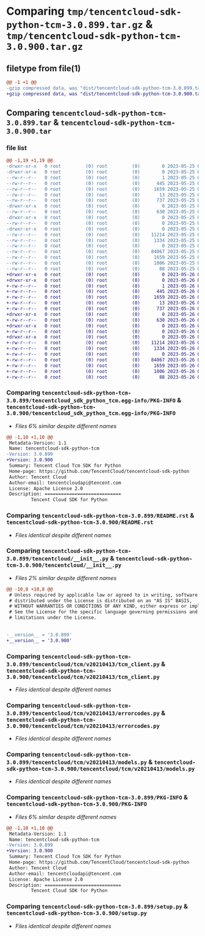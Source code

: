 # Comparing `tmp/tencentcloud-sdk-python-tcm-3.0.899.tar.gz` & `tmp/tencentcloud-sdk-python-tcm-3.0.900.tar.gz`

## filetype from file(1)

```diff
@@ -1 +1 @@
-gzip compressed data, was "dist/tencentcloud-sdk-python-tcm-3.0.899.tar", last modified: Thu May 25 00:37:11 2023, max compression
+gzip compressed data, was "dist/tencentcloud-sdk-python-tcm-3.0.900.tar", last modified: Fri May 26 02:28:27 2023, max compression
```

## Comparing `tencentcloud-sdk-python-tcm-3.0.899.tar` & `tencentcloud-sdk-python-tcm-3.0.900.tar`

### file list

```diff
@@ -1,19 +1,19 @@
-drwxr-xr-x   0 root         (0) root         (0)        0 2023-05-25 00:37:11.000000 tencentcloud-sdk-python-tcm-3.0.899/
-drwxr-xr-x   0 root         (0) root         (0)        0 2023-05-25 00:37:11.000000 tencentcloud-sdk-python-tcm-3.0.899/tencentcloud_sdk_python_tcm.egg-info/
--rw-r--r--   0 root         (0) root         (0)        1 2023-05-25 00:37:11.000000 tencentcloud-sdk-python-tcm-3.0.899/tencentcloud_sdk_python_tcm.egg-info/dependency_links.txt
--rw-r--r--   0 root         (0) root         (0)      445 2023-05-25 00:37:11.000000 tencentcloud-sdk-python-tcm-3.0.899/tencentcloud_sdk_python_tcm.egg-info/SOURCES.txt
--rw-r--r--   0 root         (0) root         (0)     1659 2023-05-25 00:37:11.000000 tencentcloud-sdk-python-tcm-3.0.899/tencentcloud_sdk_python_tcm.egg-info/PKG-INFO
--rw-r--r--   0 root         (0) root         (0)       13 2023-05-25 00:37:11.000000 tencentcloud-sdk-python-tcm-3.0.899/tencentcloud_sdk_python_tcm.egg-info/top_level.txt
--rw-r--r--   0 root         (0) root         (0)      737 2023-05-25 00:37:10.000000 tencentcloud-sdk-python-tcm-3.0.899/README.rst
-drwxr-xr-x   0 root         (0) root         (0)        0 2023-05-25 00:37:11.000000 tencentcloud-sdk-python-tcm-3.0.899/tencentcloud/
--rw-r--r--   0 root         (0) root         (0)      630 2023-05-25 00:37:10.000000 tencentcloud-sdk-python-tcm-3.0.899/tencentcloud/__init__.py
-drwxr-xr-x   0 root         (0) root         (0)        0 2023-05-25 00:37:11.000000 tencentcloud-sdk-python-tcm-3.0.899/tencentcloud/tcm/
--rw-r--r--   0 root         (0) root         (0)        0 2023-05-25 00:37:10.000000 tencentcloud-sdk-python-tcm-3.0.899/tencentcloud/tcm/__init__.py
-drwxr-xr-x   0 root         (0) root         (0)        0 2023-05-25 00:37:11.000000 tencentcloud-sdk-python-tcm-3.0.899/tencentcloud/tcm/v20210413/
--rw-r--r--   0 root         (0) root         (0)    11214 2023-05-25 00:37:10.000000 tencentcloud-sdk-python-tcm-3.0.899/tencentcloud/tcm/v20210413/tcm_client.py
--rw-r--r--   0 root         (0) root         (0)     1334 2023-05-25 00:37:10.000000 tencentcloud-sdk-python-tcm-3.0.899/tencentcloud/tcm/v20210413/errorcodes.py
--rw-r--r--   0 root         (0) root         (0)        0 2023-05-25 00:37:10.000000 tencentcloud-sdk-python-tcm-3.0.899/tencentcloud/tcm/v20210413/__init__.py
--rw-r--r--   0 root         (0) root         (0)    84067 2023-05-25 00:37:10.000000 tencentcloud-sdk-python-tcm-3.0.899/tencentcloud/tcm/v20210413/models.py
--rw-r--r--   0 root         (0) root         (0)     1659 2023-05-25 00:37:11.000000 tencentcloud-sdk-python-tcm-3.0.899/PKG-INFO
--rw-r--r--   0 root         (0) root         (0)     1006 2023-05-25 00:37:10.000000 tencentcloud-sdk-python-tcm-3.0.899/setup.py
--rw-r--r--   0 root         (0) root         (0)       88 2023-05-25 00:37:11.000000 tencentcloud-sdk-python-tcm-3.0.899/setup.cfg
+drwxr-xr-x   0 root         (0) root         (0)        0 2023-05-26 02:28:27.000000 tencentcloud-sdk-python-tcm-3.0.900/
+drwxr-xr-x   0 root         (0) root         (0)        0 2023-05-26 02:28:27.000000 tencentcloud-sdk-python-tcm-3.0.900/tencentcloud_sdk_python_tcm.egg-info/
+-rw-r--r--   0 root         (0) root         (0)        1 2023-05-26 02:28:27.000000 tencentcloud-sdk-python-tcm-3.0.900/tencentcloud_sdk_python_tcm.egg-info/dependency_links.txt
+-rw-r--r--   0 root         (0) root         (0)      445 2023-05-26 02:28:27.000000 tencentcloud-sdk-python-tcm-3.0.900/tencentcloud_sdk_python_tcm.egg-info/SOURCES.txt
+-rw-r--r--   0 root         (0) root         (0)     1659 2023-05-26 02:28:27.000000 tencentcloud-sdk-python-tcm-3.0.900/tencentcloud_sdk_python_tcm.egg-info/PKG-INFO
+-rw-r--r--   0 root         (0) root         (0)       13 2023-05-26 02:28:27.000000 tencentcloud-sdk-python-tcm-3.0.900/tencentcloud_sdk_python_tcm.egg-info/top_level.txt
+-rw-r--r--   0 root         (0) root         (0)      737 2023-05-26 02:28:27.000000 tencentcloud-sdk-python-tcm-3.0.900/README.rst
+drwxr-xr-x   0 root         (0) root         (0)        0 2023-05-26 02:28:27.000000 tencentcloud-sdk-python-tcm-3.0.900/tencentcloud/
+-rw-r--r--   0 root         (0) root         (0)      630 2023-05-26 02:28:27.000000 tencentcloud-sdk-python-tcm-3.0.900/tencentcloud/__init__.py
+drwxr-xr-x   0 root         (0) root         (0)        0 2023-05-26 02:28:27.000000 tencentcloud-sdk-python-tcm-3.0.900/tencentcloud/tcm/
+-rw-r--r--   0 root         (0) root         (0)        0 2023-05-26 02:28:27.000000 tencentcloud-sdk-python-tcm-3.0.900/tencentcloud/tcm/__init__.py
+drwxr-xr-x   0 root         (0) root         (0)        0 2023-05-26 02:28:27.000000 tencentcloud-sdk-python-tcm-3.0.900/tencentcloud/tcm/v20210413/
+-rw-r--r--   0 root         (0) root         (0)    11214 2023-05-26 02:28:27.000000 tencentcloud-sdk-python-tcm-3.0.900/tencentcloud/tcm/v20210413/tcm_client.py
+-rw-r--r--   0 root         (0) root         (0)     1334 2023-05-26 02:28:27.000000 tencentcloud-sdk-python-tcm-3.0.900/tencentcloud/tcm/v20210413/errorcodes.py
+-rw-r--r--   0 root         (0) root         (0)        0 2023-05-26 02:28:27.000000 tencentcloud-sdk-python-tcm-3.0.900/tencentcloud/tcm/v20210413/__init__.py
+-rw-r--r--   0 root         (0) root         (0)    84067 2023-05-26 02:28:27.000000 tencentcloud-sdk-python-tcm-3.0.900/tencentcloud/tcm/v20210413/models.py
+-rw-r--r--   0 root         (0) root         (0)     1659 2023-05-26 02:28:27.000000 tencentcloud-sdk-python-tcm-3.0.900/PKG-INFO
+-rw-r--r--   0 root         (0) root         (0)     1006 2023-05-26 02:28:27.000000 tencentcloud-sdk-python-tcm-3.0.900/setup.py
+-rw-r--r--   0 root         (0) root         (0)       88 2023-05-26 02:28:27.000000 tencentcloud-sdk-python-tcm-3.0.900/setup.cfg
```

### Comparing `tencentcloud-sdk-python-tcm-3.0.899/tencentcloud_sdk_python_tcm.egg-info/PKG-INFO` & `tencentcloud-sdk-python-tcm-3.0.900/tencentcloud_sdk_python_tcm.egg-info/PKG-INFO`

 * *Files 6% similar despite different names*

```diff
@@ -1,10 +1,10 @@
 Metadata-Version: 1.1
 Name: tencentcloud-sdk-python-tcm
-Version: 3.0.899
+Version: 3.0.900
 Summary: Tencent Cloud Tcm SDK for Python
 Home-page: https://github.com/TencentCloud/tencentcloud-sdk-python
 Author: Tencent Cloud
 Author-email: tencentcloudapi@tencent.com
 License: Apache License 2.0
 Description: ============================
         Tencent Cloud SDK for Python
```

### Comparing `tencentcloud-sdk-python-tcm-3.0.899/README.rst` & `tencentcloud-sdk-python-tcm-3.0.900/README.rst`

 * *Files identical despite different names*

### Comparing `tencentcloud-sdk-python-tcm-3.0.899/tencentcloud/__init__.py` & `tencentcloud-sdk-python-tcm-3.0.900/tencentcloud/__init__.py`

 * *Files 2% similar despite different names*

```diff
@@ -10,8 +10,8 @@
 # Unless required by applicable law or agreed to in writing, software
 # distributed under the License is distributed on an "AS IS" BASIS,
 # WITHOUT WARRANTIES OR CONDITIONS OF ANY KIND, either express or implied.
 # See the License for the specific language governing permissions and
 # limitations under the License.
 
 
-__version__ = '3.0.899'
+__version__ = '3.0.900'
```

### Comparing `tencentcloud-sdk-python-tcm-3.0.899/tencentcloud/tcm/v20210413/tcm_client.py` & `tencentcloud-sdk-python-tcm-3.0.900/tencentcloud/tcm/v20210413/tcm_client.py`

 * *Files identical despite different names*

### Comparing `tencentcloud-sdk-python-tcm-3.0.899/tencentcloud/tcm/v20210413/errorcodes.py` & `tencentcloud-sdk-python-tcm-3.0.900/tencentcloud/tcm/v20210413/errorcodes.py`

 * *Files identical despite different names*

### Comparing `tencentcloud-sdk-python-tcm-3.0.899/tencentcloud/tcm/v20210413/models.py` & `tencentcloud-sdk-python-tcm-3.0.900/tencentcloud/tcm/v20210413/models.py`

 * *Files identical despite different names*

### Comparing `tencentcloud-sdk-python-tcm-3.0.899/PKG-INFO` & `tencentcloud-sdk-python-tcm-3.0.900/PKG-INFO`

 * *Files 6% similar despite different names*

```diff
@@ -1,10 +1,10 @@
 Metadata-Version: 1.1
 Name: tencentcloud-sdk-python-tcm
-Version: 3.0.899
+Version: 3.0.900
 Summary: Tencent Cloud Tcm SDK for Python
 Home-page: https://github.com/TencentCloud/tencentcloud-sdk-python
 Author: Tencent Cloud
 Author-email: tencentcloudapi@tencent.com
 License: Apache License 2.0
 Description: ============================
         Tencent Cloud SDK for Python
```

### Comparing `tencentcloud-sdk-python-tcm-3.0.899/setup.py` & `tencentcloud-sdk-python-tcm-3.0.900/setup.py`

 * *Files identical despite different names*

